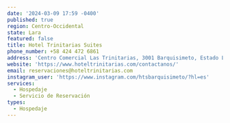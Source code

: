 ```yaml
---
date: '2024-03-09 17:59 -0400'
published: true
region: Centro-Occidental
state: Lara
featured: false
title: Hotel Trinitarias Suites
phone_number: +58 424 472 6861
address: 'Centro Comercial Las Trinitarias, 3001 Barquisimeto, Estado Lara, Venezuela.'
website: 'https://www.hoteltrinitarias.com/contactanos/'
email: reservaciones@hoteltrinitarias.com
instagram_user: 'https://www.instagram.com/htsbarquisimeto/?hl=es'
services:
  - Hospedaje
  - Servicio de Reservación
types:
  - Hospedaje
---
```


